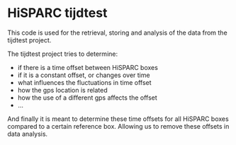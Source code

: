 HiSPARC tijdtest
================

This code is used for the retrieval, storing and analysis of the data from the
tijdtest project.

The tijdtest project tries to determine:

- if there is a time offset between HiSPARC boxes
- if it is a constant offset, or changes over time
- what influences the fluctuations in time offset
- how the gps location is related
- how the use of a different gps affects the offset
- ...

And finally it is meant to determine these time offsets for all HiSPARC boxes
compared to a certain reference box. Allowing us to remove these offsets in
data analysis.

